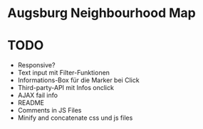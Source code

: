 # Augsburg Neighbourhood Map

# TODO

- Responsive?
- Text input mit Filter-Funktionen
- Informations-Box für die Marker bei Click
- Third-party-API mit Infos onclick
- AJAX fail info
- README
- Comments in JS Files
- Minify and concatenate css und js files
